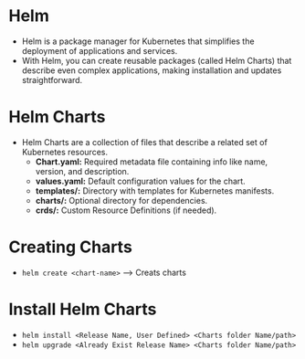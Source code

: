 # Helm
-   Helm is a package manager for Kubernetes that simplifies the deployment of applications and services.
-   With Helm, you can create reusable packages (called Helm Charts) that describe even complex applications, making installation and updates straightforward.

# Helm Charts
-   Helm Charts are a collection of files that describe a related set of Kubernetes resources.
    -   **Chart.yaml:** Required metadata file containing info like name, version, and description.
    -   **values.yaml:** Default configuration values for the chart.
    -   **templates/:** Directory with templates for Kubernetes manifests.
    -   **charts/:** Optional directory for dependencies.
    -   **crds/:** Custom Resource Definitions (if needed).

# Creating Charts
-   `helm create <chart-name>`  --> Creats charts

# Install Helm Charts
-   `helm install <Release Name, User Defined> <Charts folder Name/path>`
-   `helm upgrade <Already Exist Release Name> <Charts folder Name/path>`
